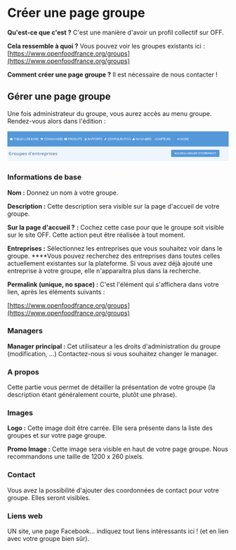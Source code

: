 # Créer une page groupe

**Qu'est-ce que c'est ?** C'est une manière d'avoir un profil collectif sur OFF.

**Cela ressemble à quoi ?** Vous pouvez voir les groupes existants ici : [https://www.openfoodfrance.org/groups](https://www.openfoodfrance.org/groups)

**Comment créer une page groupe ?** Il est nécessaire de nous contacter !

## Gérer une page groupe

Une fois administrateur du groupe, vous aurez accès au menu groupe. Rendez-vous alors dans l'édition :

![](../../.gitbook/assets/image%20%2847%29.png)

### Informations de base

**Nom :** Donnez un nom à votre groupe.

**Description :** Cette description sera visible sur la page d'accueil de votre groupe.

**Sur la page d'accueil ?** **:** Cochez cette case pour que le groupe soit visible sur le site OFF. Cette action peut être réalisée à tout moment.

**Entreprises :** Sélectionnez les entreprises que vous souhaitez voir dans le groupe. ****Vous pouvez recherchez des entreprises dans toutes celles actuellement existantes sur la plateforme. Si vous avez déjà ajouté une entreprise à votre groupe, elle n'apparaitra plus dans la recherche.

**Permalink \(unique, no space\) :** C'est l'élément qui s'affichera dans votre lien, après les éléments suivants :

[https://www.openfoodfrance.org/groups](https://www.openfoodfrance.org/groups)

### Managers

**Manager principal :**  Cet utilisateur a les droits d'administration du groupe \(modification, ...\) Contactez-nous si vous souhaitez changer le manager.

### A propos

Cette partie vous permet de détailler la présentation de votre groupe \(la description étant généralement courte, plutôt une phrase\).

### Images

**Logo :** Cette image doit être carrée. Elle sera présente dans la liste des groupes et sur votre page groupe.

**Promo Image :** Cette image sera visible en haut de votre page groupe. Nous recommandons une taille de 1200 x 260 pixels.

### Contact

Vous avez la possibilité d'ajouter des coordonnées de contact pour votre groupe. Elles seront visibles.

### Liens web

UN site, une page Facebook... indiquez tout liens intéressants ici ! \(et en lien avec votre groupe bien sûr\).

